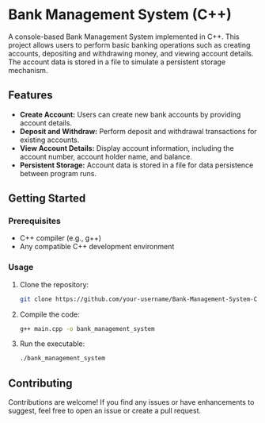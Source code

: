 # Bank Management System (C++)

A console-based Bank Management System implemented in C++. This project allows users to perform basic banking operations such as creating accounts, depositing and withdrawing money, and viewing account details. The account data is stored in a file to simulate a persistent storage mechanism.

## Features

- **Create Account:** Users can create new bank accounts by providing account details.
- **Deposit and Withdraw:** Perform deposit and withdrawal transactions for existing accounts.
- **View Account Details:** Display account information, including the account number, account holder name, and balance.
- **Persistent Storage:** Account data is stored in a file for data persistence between program runs.

## Getting Started

### Prerequisites

- C++ compiler (e.g., g++)
- Any compatible C++ development environment

### Usage

1. Clone the repository:

   ```bash
   git clone https://github.com/your-username/Bank-Management-System-CPP.git

2. Compile the code:
   ```bash
   g++ main.cpp -o bank_management_system
   
3. Run the executable:
   ```bash
   ./bank_management_system

## Contributing

Contributions are welcome! If you find any issues or have enhancements to suggest, feel free to open an issue or create a pull request.
